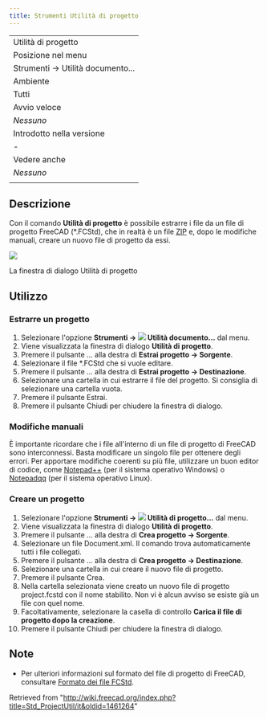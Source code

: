 ```yaml
---
title: Strumenti Utilità di progetto
---
```

|  |
| --- |
| Utilità di progetto |
| Posizione nel menu |
| Strumenti → Utilità documento... |
| Ambiente |
| Tutti |
| Avvio veloce |
| *Nessuno* |
| Introdotto nella versione |
| - |
| Vedere anche |
| *Nessuno* |
|  |

## Descrizione

Con il comando **Utilità di progetto** è possibile estrarre i file da un file di progetto FreeCAD (\*.FCStd), che in realtà è un file [ZIP](https://en.wikipedia.org/wiki/Zip_(file_format)) e, dopo le modifiche manuali, creare un nuovo file di progetto da essi.

![](/images/Project_utility_en.png)

La finestra di dialogo Utilità di progetto

## Utilizzo

### Estrarre un progetto

1. Selezionare l'opzione **Strumenti → ![](/images/Std_ProjectUtil.svg) Utilità documento...** dal menu.
2. Viene visualizzata la finestra di dialogo **Utilità di progetto**.
3. Premere il pulsante ... alla destra di **Estrai progetto → Sorgente**.
4. Selezionare il file \*.FCStd che si vuole editare.
5. Premere il pulsante ... alla destra di **Estrai progetto → Destinazione**.
6. Selezionare una cartella in cui estrarre il file del progetto. Si consiglia di selezionare una cartella vuota.
7. Premere il pulsante Estrai.
8. Premere il pulsante Chiudi per chiudere la finestra di dialogo.

### Modifiche manuali

È importante ricordare che i file all'interno di un file di progetto di FreeCAD sono interconnessi. Basta modificare un singolo file per ottenere degli errori. Per apportare modifiche coerenti su più file, utilizzare un buon editor di codice, come [Notepad++](https://notepad-plus-plus.org/) (per il sistema operativo Windows) o [Notepadqq](https://notepadqq.com/s/) (per il sistema operativo Linux).

### Creare un progetto

1. Selezionare l'opzione **Strumenti → ![](/images/Std_ProjectUtil.svg) Utilità di progetto...** dal menu.
2. Viene visualizzata la finestra di dialogo **Utilità di progetto**.
3. Premere il pulsante ... alla destra di **Crea progetto → Sorgente**.
4. Selezionare un file Document.xml. Il comando trova automaticamente tutti i file collegati.
5. Premere il pulsante ... alla destra di **Crea progetto → Destinazione**.
6. Selezionare una cartella in cui creare il nuovo file di progetto.
7. Premere il pulsante Crea.
8. Nella cartella selezionata viene creato un nuovo file di progetto project.fcstd con il nome stabilito. Non vi è alcun avviso se esiste già un file con quel nome.
9. Facoltativamente, selezionare la casella di controllo **Carica il file di progetto dopo la creazione**.
10. Premere il pulsante Chiudi per chiudere la finestra di dialogo.

## Note

* Per ulteriori informazioni sul formato del file di progetto di FreeCAD, consultare [Formato dei file FCStd](/File_Format_FCStd/it "File Format FCStd/it").

Retrieved from "<http://wiki.freecad.org/index.php?title=Std_ProjectUtil/it&oldid=1461264>"
